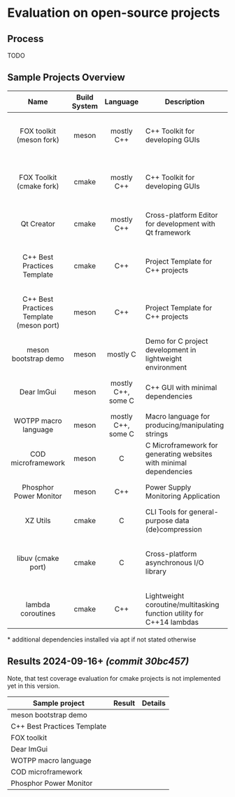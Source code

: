 # Evaluation on open-source projects

## Process
TODO

## Sample Projects Overview
|                   Name                   | Build System |      Language      | Description                                                           | Comment                                       | Repository                                           | Add. Dependencies*                                 |
|:----------------------------------------:|:------------:|:------------------:|-----------------------------------------------------------------------|-----------------------------------------------|------------------------------------------------------|----------------------------------------------------|
|         FOX toolkit (meson fork)         |    meson     |     mostly C++     | C++ Toolkit for developing GUIs                                       | Available for both targeted build systems     | https://github.com/franko/fox                        | libxext-dev libx11-dev                             |
|         FOX Toolkit (cmake fork)         |    cmake     |     mostly C++     | C++ Toolkit for developing GUIs                                       | Available for both targeted build systems     | https://github.com/devinsmith/fox                    | libxext-dev libx11-dev                             |
|                Qt Creator                |    cmake     |     mostly C++     | Cross-platform Editor for development with Qt framework               | Big project                                   | https://github.com/jeandet/qt-creator                | see "Compiling Qt Creator" in corresponding README |
|       C++ Best Practices Template        |    cmake     |        C++         | Project Template for C++ projects                                     | Available for both targeted build systems     | https://github.com/cpp-best-practices/cmake_template |                                                    |
| C++ Best Practices Template (meson port) |    meson     |        C++         | Project Template for C++ projects                                     | Available for both targeted build systems     | https://github.com/jpakkane/gamejammeson             |                                                    |
|           meson bootstrap demo           |    meson     |      mostly C      | Demo for C project development in lightweight environment             |                                               | https://github.com/alann-sapone/meson-bootstrap      | glib2.0-dev                                        |
|                Dear ImGui                |    meson     | mostly C++, some C | C++ GUI with minimal dependencies                                     | Edge case: No "test(s)" directory             | https://github.com/ocornut/imgui                     |                                                    |
|           WOTPP macro language           |    meson     | mostly C++, some C | Macro language for producing/manipulating strings                     |                                               | https://github.com/wotpp/wotpp                       | libasan (optional)                                 |
|            COD microframework            |    meson     |         C          | C Microframework for generating websites with minimal dependencies    |                                               | https://github.com/bitmodo/cod                       |                                                    |
|          Phosphor Power Monitor          |    meson     |        C++         | Power Supply Monitoring Application                                   | Edge case: Exactly 0 tests!                   | https://github.com/openbmc/phosphor-power-monitor    |                                                    |
|                 XZ Utils                 |    cmake     |         C          | CLI Tools for general-purpose data (de)compression                    |                                               | https://github.com/tukaani-project/xz/               |                                                    |
|            libuv (cmake port)            |    cmake     |         C          | Cross-platform asynchronous I/O library                               | Edge case: libuv source provided as submodule | https://github.com/jen20/libuv-cmake                 |                                                    |
|            lambda coroutines             |    cmake     |        C++         | Lightweight coroutine/multitasking function utility for C++14 lambdas |                                               | https://github.com/lefticus/lambda_coroutines        |                                                    |

\* additional dependencies installed via apt if not stated otherwise

## Results 2024-09-16+ *(commit 30bc457)*
Note, that test coverage evaluation for cmake projects is not implemented yet in this version.

| Sample project              | Result | Details |
|-----------------------------|--------|---------|
| meson bootstrap demo        |        |         |
| C++ Best Practices Template |        |         |
| FOX toolkit                 |        |         |
| Dear ImGui                  |        |         |
| WOTPP macro language        |        |         |
| COD microframework          |        |         |
| Phosphor Power Monitor      |        |         |
